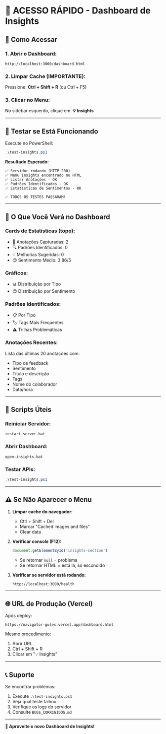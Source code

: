 # 🚀 ACESSO RÁPIDO - Dashboard de Insights

## 📍 Como Acessar

### 1. **Abrir o Dashboard:**
```
http://localhost:3000/dashboard.html
```

### 2. **Limpar Cache (IMPORTANTE):**
Pressione: **Ctrl + Shift + R** (ou Ctrl + F5)

### 3. **Clicar no Menu:**
No sidebar esquerdo, clique em: **💡 Insights**

---

## 🧪 Testar se Está Funcionando

Execute no PowerShell:
```powershell
.\test-insights.ps1
```

**Resultado Esperado:**
```
✅ Servidor rodando (HTTP 200)
✅ Menu Insights encontrado no HTML
✅ Listar Anotações - OK
✅ Padrões Identificados - OK
✅ Estatísticas de Sentimentos - OK

✅ TODOS OS TESTES PASSARAM!
```

---

## 🎯 O Que Você Verá no Dashboard

### **Cards de Estatísticas (topo):**
- 📝 Anotações Capturadas: 2
- 🔍 Padrões Identificados: 0
- 💡 Melhorias Sugeridas: 0
- 😊 Sentimento Médio: 3.86/5

### **Gráficos:**
- 📊 Distribuição por Tipo
- 😊 Distribuição por Sentimento

### **Padrões Identificados:**
- 📋 Por Tipo
- 🏷️ Tags Mais Frequentes
- ⚠️ Trilhas Problemáticas

### **Anotações Recentes:**
Lista das últimas 20 anotações com:
- Tipo de feedback
- Sentimento
- Título e descrição
- Tags
- Nome do colaborador
- Data/hora

---

## 🔧 Scripts Úteis

### **Reiniciar Servidor:**
```
restart-server.bat
```

### **Abrir Dashboard:**
```
open-insights.bat
```

### **Testar APIs:**
```powershell
.\test-insights.ps1
```

---

## ⚠️ Se Não Aparecer o Menu

1. **Limpar cache do navegador:**
   - Ctrl + Shift + Del
   - Marcar "Cached images and files"
   - Clear data

2. **Verificar console (F12):**
   ```javascript
   document.getElementById('insights-section')
   ```
   - Se retornar `null` = problema
   - Se retornar HTML = está lá, só escondido

3. **Verificar se servidor está rodando:**
   ```
   http://localhost:3000/health
   ```

---

## 🌐 URL de Produção (Vercel)

Após deploy:
```
https://navigator-gules.vercel.app/dashboard.html
```

Mesmo procedimento:
1. Abrir URL
2. Ctrl + Shift + R
3. Clicar em "💡 Insights"

---

## 📞 Suporte

Se encontrar problemas:
1. Execute `.\test-insights.ps1`
2. Veja qual teste falhou
3. Verifique os logs do servidor
4. Consulte `BUGS_CORRIGIDOS.md`

---

**🎉 Aproveite o novo Dashboard de Insights!**

